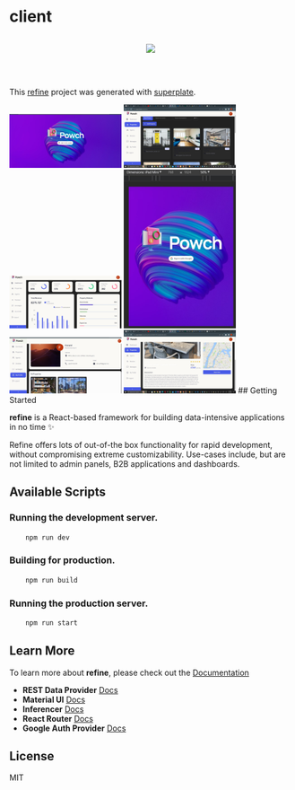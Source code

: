 # client

<div align="center" style="margin: 30px;">
    <a href="https://refine.dev">
    <img src="https://refine.ams3.cdn.digitaloceanspaces.com/refine_logo.png"  align="center" />
    </a>
</div>
<br/>

This [refine](https://github.com/refinedev/refine) project was generated with [superplate](https://github.com/pankod/superplate).

<div flex flex-col-4 gap="20">
  <img src="https://github.com/fiona02/refine_dashboard/blob/main/Loginpage.jpg" width="200px" />
  <img src="https://github.com/fiona02/refine_dashboard/blob/main/allproperties.jpg" width="200px" />
  <img src="https://github.com/fiona02/refine_dashboard/blob/main/homepage.jpg" width="200px" />
  <img src="https://github.com/fiona02/refine_dashboard/blob/main/ipad-mini_responsive.jpg" width="200px" />
  <img src="https://github.com/fiona02/refine_dashboard/blob/main/myprofile.jpg" width="200px" />
  <img src="https://github.com/fiona02/refine_dashboard/blob/main/propertycardcontinued.jpg" width="200px" />
## Getting Started

**refine** is a React-based framework for building data-intensive applications in no time ✨

Refine offers lots of out-of-the box functionality for rapid development, without compromising extreme customizability. Use-cases include, but are not limited to admin panels, B2B applications and dashboards.

## Available Scripts

### Running the development server.

```bash
    npm run dev
```

### Building for production.

```bash
    npm run build
```

### Running the production server.

```bash
    npm run start
```

## Learn More

To learn more about **refine**, please check out the [Documentation](https://refine.dev/docs)

- **REST Data Provider** [Docs](https://refine.dev/docs/core/providers/data-provider/#overview)
- **Material UI** [Docs](https://refine.dev/docs/ui-frameworks/mui/tutorial/)
- **Inferencer** [Docs](https://refine.dev/docs/packages/documentation/inferencer)
- **React Router** [Docs](https://refine.dev/docs/core/providers/router-provider/)
- **Google Auth Provider** [Docs](https://refine.dev/docs/core/providers/auth-provider/)

## License

MIT

